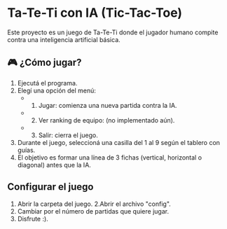 # Ta-Te-Ti con IA (Tic-Tac-Toe)

Este proyecto es un juego de Ta-Te-Ti donde el jugador humano compite contra una inteligencia artificial básica.

## 🎮 ¿Cómo jugar?

1. Ejecutá el programa.
2. Elegí una opción del menú:
   - 1) Jugar: comienza una nueva partida contra la IA.
   - 2) Ver ranking de equipo: (no implementado aún).
   - 3) Salir: cierra el juego.
3. Durante el juego, seleccioná una casilla del 1 al 9 según el tablero con guías.
4. El objetivo es formar una línea de 3 fichas (vertical, horizontal o diagonal) antes que la IA.

## Configurar el juego

1. Abrir la carpeta del juego.
2.Abrir el archivo "config".
3. Cambiar por el número de partidas que quiere jugar.
4. Disfrute :).
